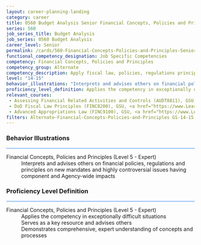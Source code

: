 ```yaml
---
layout: career-planning-landing
category: career
title: 0560 Budget Analysis Senior Financial Concepts, Policies and Principles
series: 560
job_series_title: Budget Analysis
job_series: 0560 Budget Analysis
career_level: Senior
permalink: /cards/560-Financial-Concepts-Policies-and-Principles-Senior
functional_competency_designation: Job Specific Competencies
competency: Financial Concepts, Policies and Principles
competency_group: Alternate
competency_description: Apply fiscal law, policies, regulations principles, standards, and procedures to financial management activities
level: "14-15"
behavior_illustrations: "Interprets and advises others on financial policies, regulations and principles on new mandates and highly controversial issues having component and Agency-wide impacts"
proficiency_level_definition: Applies the competency in exceptionally difficult situations ? Serves as a key resource and advises others ? Demonstrates comprehensive, expert understanding of concepts and processes
relevant_courses: 
 - Assessing Financial Related Activities and Controls (AUDT8811), GSU, <a href="https://www.LearnAtGSUSA.com/AUDT8826">https://www.LearnAtGSUSA.com/AUDT8826</a>
 - DoD Fiscal Law Principles (FINC8200), GSU, <a href="https://www.LearnAtGSUSA.com/FINC8211">https://www.LearnAtGSUSA.com/FINC8211</a>
 - Advanced Appropriations Law (FINC9100), GSU, <a href="https://www.LearnAtGSUSA.com/FINC9111">https://www.LearnAtGSUSA.com/FINC9111</a>
filters: Alternate-Financial-Concepts-Policies-and-Principles GS-14-15 series-0560
---
```


<div class="desktop:grid-col-6 margin-y-3">
  <div class="border-top-2 bg-white padding-3 shadow-5 height-full members-hover border-1px button-border border-top-blue radius-lg card-text-color">
    <h3>Behavior Illustrations</h3>
    <hr style="background-color: #2680EB !important;"/>
    <dl class="text-base card-content-color"><dt>Financial Concepts, Policies and Principles (Level 5 - Expert)</dt><dd>Interprets and advises others on financial policies, regulations and principles on new mandates and highly controversial issues having component and Agency-wide impacts</dd></dl>
  </div>
</div>
<div class="desktop:grid-col-6 margin-y-3">
  <div class="border-top-2 bg-white padding-3 shadow-5 height-full members-hover border-1px button-border border-top-blue radius-lg card-text-color">
    <h3>Proficiency Level Definition</h3>
     <hr style="background-color: #2680EB !important;"/>
    <dl class="text-base card-content-color"><dt>Financial Concepts, Policies and Principles (Level 5 - Expert)</dt><dd>Applies the competency in exceptionally difficult situations </dd><dd> Serves as a key resource and advises others </dd><dd> Demonstrates comprehensive, expert understanding of concepts and processes</dd></dl>
  </div>
</div>